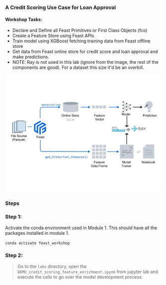 ### A Credit Scoring Use Case for Loan Approval

#### Workshop Tasks:
 * Declare and Define all Feast Primitives or First Class Objects (fco)
 * Create a Feature Store using Feast APIs
 * Train model using XGBoost fetching training data from Feast offline store
 * Get data from Feast online store for credit score and loan approval and make predictions.
 * NOTE: Ray is not used in this lab (ignore from the image, the rest of the components are good). For a dataset this size it'd be an overkill.

![](images/feast_ray_xgboost.png)

### Steps

### Step 1:
Activate the conda environment used in Module 1. This should have all the packages
installed in module 1.

``` conda activate feast_workshop ```
### Step 2:
> Go to the ```labs``` directory, open the ```DEMO_credit_scoring_feature_enrichment.ipynb``` from jupyter lab and
> execute the cells to go over the model development process.